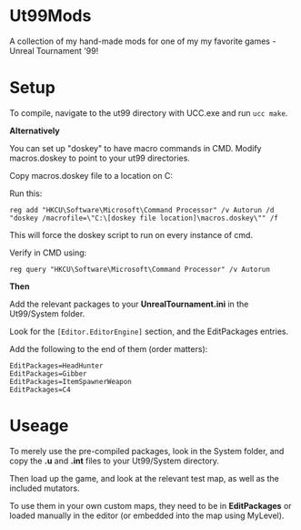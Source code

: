 # Ut99Mods
A collection of my hand-made mods for one of my my favorite games - Unreal Tournament '99! 

# Setup
To compile, navigate to the ut99 directory with UCC.exe and run `ucc make`.

**Alternatively** 

You can set up "doskey" to have macro commands in CMD. 
Modify macros.doskey to point to your ut99 directories.

Copy macros.doskey file to a location on C:

Run this:

    reg add "HKCU\Software\Microsoft\Command Processor" /v Autorun /d "doskey /macrofile=\"C:\[doskey file location]\macros.doskey\"" /f

This will force the doskey script to run on every instance of cmd.

Verify in CMD using:

    reg query "HKCU\Software\Microsoft\Command Processor" /v Autorun

**Then**

Add the relevant packages to your **UnrealTournament.ini** in the Ut99/System folder.

Look for the `[Editor.EditorEngine]` section, and the EditPackages entries. 

Add the following to the end of them (order matters):

    EditPackages=HeadHunter
    EditPackages=Gibber
    EditPackages=ItemSpawnerWeapon
    EditPackages=C4

# Useage

To merely use the pre-compiled packages, look in the System folder, and copy the **.u** and **.int** files to your Ut99/System directory. 

Then load up the game, and look at the relevant test map, as well as the included mutators. 

To use them in your own custom maps, they need to be in **EditPackages** or loaded manually in the editor (or embedded into the map using MyLevel).
